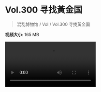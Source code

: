 # Vol.300 寻找黃金国

> 混乱博物馆 / Vol / Vol.300 寻找黃金国

**视频大小**: 165 MB

<div class="video"><video src="https://file.hsyhx.top/video/300.mp4" controls preload>🤔 您的浏览器不支持 video 标签</video></div>